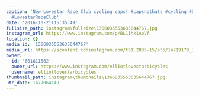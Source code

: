 ```yaml
---
caption: 'New Lovestar Race Club cycling caps! #capsnothats #cycling #bicycle #champsys
  #LovestarRaceClub'
date: '2016-10-21T15:35:49'
fullsize_path: instagram\fullsize\1366035553635644767.jpg
instagram_url: https://www.instagram.com/p/BL1Ihk1AbVf
location: {}
media_id: '1366035553635644767'
media_url: https://scontent.cdninstagram.com/t51.2885-15/e35/14719179_1111024122339875_1061125078395125760_n.jpg?ig_cache_key=MTM2NjAzNTU1MzYzNTY0NDc2Nw%3D%3D.2
owner:
  id: '661611562'
  owner_url: https://www.instagram.com/elliotlovestarbicycles
  username: elliotlovestarbicycles
thumbnail_path: instagram\thumbnails\1366035553635644767.jpg
utc_date: 1477064149
---
```


